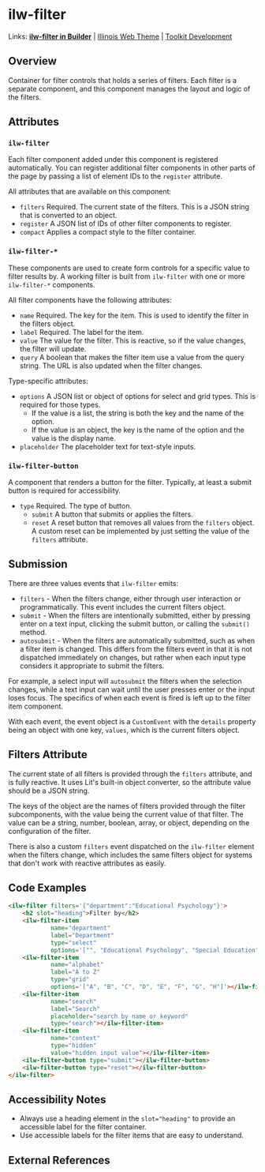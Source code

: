# ilw-filter

Links: **[ilw-filter in Builder](https://builder3.toolkit.illinois.edu/component/ilw-filter/index.html)** | 
[Illinois Web Theme](https://webtheme.illinois.edu/) | 
[Toolkit Development](https://github.com/web-illinois/toolkit-management)

## Overview

Container for filter controls that holds a series of filters. Each filter is a separate component,
and this component manages the layout and logic of the filters.

## Attributes

### `ilw-filter`

Each filter component added under this component is registered automatically. You can register additional
filter components in other parts of the page by passing a list of element IDs to the `register` attribute.

All attributes that are available on this component:

- `filters` Required. The current state of the filters. This is a JSON string that is converted to an object.
- `register` A JSON list of IDs of other filter components to register.
- `compact` Applies a compact style to the filter container.

### `ilw-filter-*`

These components are used to create form controls for a specific value to filter results by. A working
filter is built from `ilw-filter` with one or more `ilw-filter-*` components.

All filter components have the following attributes:

- `name` Required. The key for the item. This is used to identify the filter in the filters object.
- `label` Required. The label for the item.
- `value` The value for the filter. This is reactive, so if the value changes, the filter will update.
- `query` A boolean that makes the filter item use a value from the query string. The URL is also
  updated when the filter changes.
 
Type-specific attributes:
- `options` A JSON list or object of options for select and grid types. This is required for those types.
  - If the value is a list, the string is both the key and the name of the option.
  - If the value is an object, the key is the name of the option and the value is the display name.
- `placeholder` The placeholder text for text-style inputs.

### `ilw-filter-button`

A component that renders a button for the filter. Typically, at least a submit button is required for
accessibility.

- `type` Required. The type of button.
  - `submit` A button that submits or applies the filters.
  - `reset` A reset button that removes all values from the `filters` object. A custom reset
    can be implemented by just setting the value of the `filters` attribute.

## Submission

There are three values events that `ilw-filter` emits:

- `filters` - When the filters change, either through user interaction or programmatically. This event
  includes the current filters object.
- `submit` - When the filters are intentionally submitted, either by pressing enter on a text input,
  clicking the submit button, or calling the `submit()` method.
- `autosubmit` - When the filters are automatically submitted, such as when a filter item is changed.
  This differs from the filters event in that it is not dispatched immediately on changes, but rather
  when each input type considers it appropriate to submit the filters.

For example, a select input will `autosubmit` the filters when the selection changes, while a text 
input can wait until the user presses enter or the input loses focus. The specifics of when each
event is fired is left up to the filter item component.

With each event, the event object is a `CustomEvent` with the `details` property being an object
with one key, `values`, which is the current filters object.

## Filters Attribute

The current state of all filters is provided through the `filters` attribute, and is fully reactive. It
uses Lit's built-in object converter, so the attribute value should be a JSON string.

The keys of the object are the names of filters provided through the filter subcomponents, with the
value being the current value of that filter. The value can be a string, number, boolean, array, or object,
depending on the configuration of the filter.

There is also a custom `filters` event dispatched on the `ilw-filter` element when the filters change, which
includes the same filters object for systems that don't work with reactive attributes as easily.

## Code Examples

```html
<ilw-filter filters='{"department":"Educational Psychology"}'>
    <h2 slot="heading">Filter by</h2>
    <ilw-filter-item
            name="department"
            label="Department"
            type="select"
            options='["", "Educational Psychology", "Special Education", "Curriculum and Instruction"]'></ilw-filter-item>
    <ilw-filter-item
            name="alphabet"
            label="A to Z"
            type="grid"
            options='["A", "B", "C", "D", "E", "F", "G", "H"]'></ilw-filter-item>
    <ilw-filter-item
            name="search"
            label="Search"
            placeholder="search by name or keyword"
            type="search"></ilw-filter-item>
    <ilw-filter-item
            name="context"
            type="hidden"
            value="hidden input value"></ilw-filter-item>
    <ilw-filter-button type="submit"></ilw-filter-button>
    <ilw-filter-button type="reset"></ilw-filter-button>
</ilw-filter>
```

## Accessibility Notes

- Always use a heading element in the `slot="heading"` to provide an accessible label for the filter container.
- Use accessible labels for the filter items that are easy to understand.

## External References
